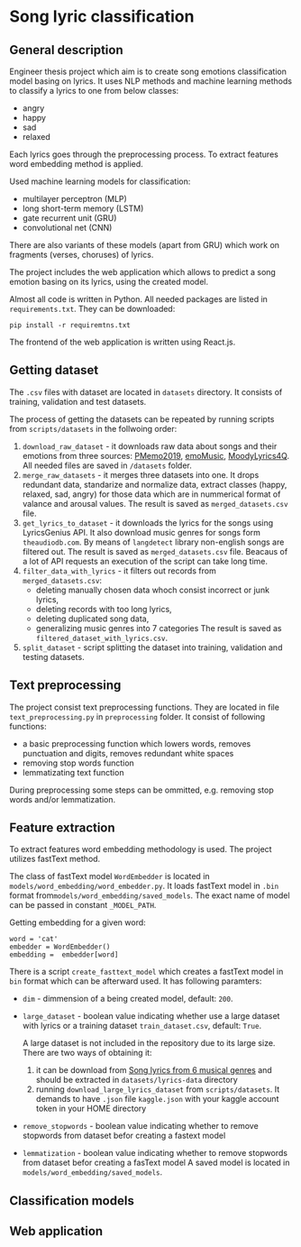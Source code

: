 # Song lyric classification

## General description

Engineer thesis project which aim is to create song emotions classification model basing on lyrics. It uses NLP methods and machine learning methods to classify a lyrics to one from below classes:
- angry
- happy
- sad
- relaxed

Each lyrics goes through the preprocessing process. To extract features word embedding method is applied.

Used machine learning models for classification:
 - multilayer perceptron (MLP)
 - long short-term memory (LSTM)
 - gate recurrent unit (GRU)
 - convolutional net (CNN)

There are also variants of these models (apart from GRU) which work on fragments (verses, choruses)
of lyrics. 

The project includes the web application which allows to predict a song emotion basing on its lyrics, using the created model.

Almost all code is written in Python. All needed packages are listed in `requirements.txt`. They can be downloaded:
```
pip install -r requiremtns.txt
```
The frontend of the web application is written using React.js.

## Getting dataset

The `.csv` files with dataset are located in `datasets` directory. It consists of training, validation and test datasets. 

The process of getting the datasets can be repeated by running scripts from `scripts/datasets` in the follwoing order:
  1. `download_raw_dataset` - it downloads raw data about songs and their emotions from three sources: [PMemo2019](https://github.com/HuiZhangDB/PMEmo), [emoMusic](http://cvml.unige.ch/databases/emoMusic/),
  [MoodyLyrics4Q](http://softeng.polito.it/erion/). All needed files are saved in `/datasets` folder.
  2. `merge_raw_datasets` - it merges three datasets into one. It drops redundant data, standarize and normalize data, extract classes (happy, relaxed, sad, angry) for those data which are in nummerical format of valance and  arousal values. The result is saved as `merged_datasets.csv` file.
  3. `get_lyrics_to_dataset` - it downloads the lyrics for the songs using  LyricsGenius API. It also download music genres for songs form `theaudiodb.com`. By means of `langdetect` library non-english songs are filtered out. The result is saved as `merged_datasets.csv` file. Beacaus of a lot of API requests an execution of the script can take long time.
  4. `filter_data_with_lyrics` - it filters out records from `merged_datasets.csv`:
     - deleting manually chosen data whoch consist incorrect or junk lyrics,
     - deleting records with too long lyrics,
     - deleting duplicated song data,
     - generalizing  music genres into 7 categories
    The result is saved as `filtered_dataset_with_lyrics.csv`.
  5. `split_dataset` - script splitting the dataset into training, validation and testing datasets.

## Text preprocessing

The project consist text preprocessing functions. They are located in file `text_preprocessing.py` in `preprocessing` folder. It consist of following functions:
- a basic preprocessing function which lowers words, removes punctuation and digits, removes redundant white spaces
- removing stop words function
- lemmatizating text function

During preprocessing some steps can be ommitted, e.g. removing stop words and/or lemmatization.

## Feature extraction

To extract features word embedding methodology is used. The project utilizes fastText method.

The class of fastText model `WordEmbedder` is located in `models/word_embedding/word_embedder.py`. It loads fastText model in `.bin` format from`models/word_embedding/saved_models`. The exact name of model can be passed in constant `_MODEL_PATH`. 

Getting embedding for a given word:
```
word = 'cat'
embedder = WordEmbedder()
embedding =  embedder[word]
```
There is a script `create_fasttext_model` which creates a fastText model in `bin` format which can be afterward used. It has following paramters:
 - `dim` - dimmension of a being created model, default: `200`.
 - `large_dataset` - boolean value indicating whether use a large dataset with lyrics or a training dataset `train_dataset.csv`, default: `True`.
    
    A large dataset is not included in the repository due to its large size. There are two ways of obtaining it:
    1. it can be download from [Song lyrics from 6 musical genres](https://www.kaggle.com/neisse/scrapped-lyrics-from-6-genres) and should be extracted in `datasets/lyrics-data` directory
    2. running `download_large_lyrics_dataset` from `scripts/datasets`. It demands to have `.json` file `kaggle.json` with your kaggle account token in your HOME directory
 - `remove_stopwords` - boolean value indicating whether to remove stopwords from dataset befor creating a fastext model
 - `lemmatization` - boolean value indicating whether to remove stopwords from dataset befor creating a fasText model
 A saved model is located in `models/word_embedding/saved_models`.
   
  ## Classification models
  
  ## Web application
    
 



